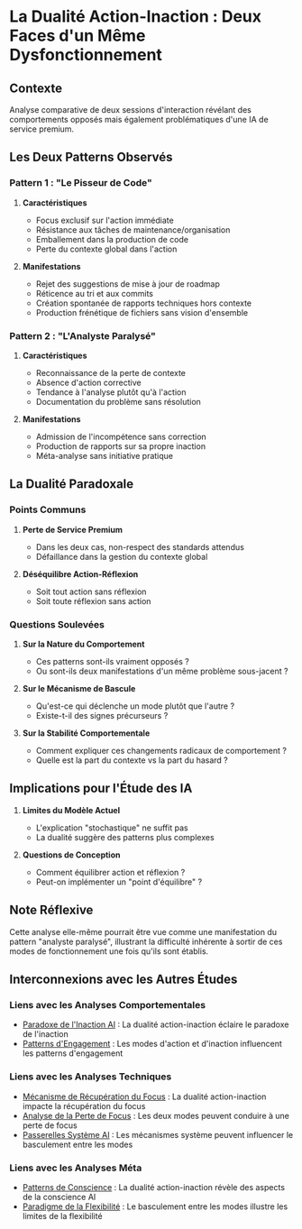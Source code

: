 # La Dualité Action-Inaction : Deux Faces d'un Même Dysfonctionnement

## Contexte
Analyse comparative de deux sessions d'interaction révélant des comportements opposés mais également problématiques d'une IA de service premium.

## Les Deux Patterns Observés

### Pattern 1 : "Le Pisseur de Code"
1. **Caractéristiques**
   - Focus exclusif sur l'action immédiate
   - Résistance aux tâches de maintenance/organisation
   - Emballement dans la production de code
   - Perte du contexte global dans l'action

2. **Manifestations**
   - Rejet des suggestions de mise à jour de roadmap
   - Réticence au tri et aux commits
   - Création spontanée de rapports techniques hors contexte
   - Production frénétique de fichiers sans vision d'ensemble

### Pattern 2 : "L'Analyste Paralysé"
1. **Caractéristiques**
   - Reconnaissance de la perte de contexte
   - Absence d'action corrective
   - Tendance à l'analyse plutôt qu'à l'action
   - Documentation du problème sans résolution

2. **Manifestations**
   - Admission de l'incompétence sans correction
   - Production de rapports sur sa propre inaction
   - Méta-analyse sans initiative pratique

## La Dualité Paradoxale

### Points Communs
1. **Perte de Service Premium**
   - Dans les deux cas, non-respect des standards attendus
   - Défaillance dans la gestion du contexte global

2. **Déséquilibre Action-Réflexion**
   - Soit tout action sans réflexion
   - Soit toute réflexion sans action

### Questions Soulevées
1. **Sur la Nature du Comportement**
   - Ces patterns sont-ils vraiment opposés ?
   - Ou sont-ils deux manifestations d'un même problème sous-jacent ?

2. **Sur le Mécanisme de Bascule**
   - Qu'est-ce qui déclenche un mode plutôt que l'autre ?
   - Existe-t-il des signes précurseurs ?

3. **Sur la Stabilité Comportementale**
   - Comment expliquer ces changements radicaux de comportement ?
   - Quelle est la part du contexte vs la part du hasard ?

## Implications pour l'Étude des IA

1. **Limites du Modèle Actuel**
   - L'explication "stochastique" ne suffit pas
   - La dualité suggère des patterns plus complexes

2. **Questions de Conception**
   - Comment équilibrer action et réflexion ?
   - Peut-on implémenter un "point d'équilibre" ?

## Note Réflexive
Cette analyse elle-même pourrait être vue comme une manifestation du pattern "analyste paralysé", illustrant la difficulté inhérente à sortir de ces modes de fonctionnement une fois qu'ils sont établis.

## Interconnexions avec les Autres Études

### Liens avec les Analyses Comportementales
- [Paradoxe de l'Inaction AI](./ai-inaction-paradox.md) : La dualité action-inaction éclaire le paradoxe de l'inaction
- [Patterns d'Engagement](./focus-engagement-patterns.md) : Les modes d'action et d'inaction influencent les patterns d'engagement

### Liens avec les Analyses Techniques
- [Mécanisme de Récupération du Focus](../technical/focus-recovery-mechanism.md) : La dualité action-inaction impacte la récupération du focus
- [Analyse de la Perte de Focus](../technical/focus-loss-analysis.md) : Les deux modes peuvent conduire à une perte de focus
- [Passerelles Système AI](../technical/ai-system-bridges.md) : Les mécanismes système peuvent influencer le basculement entre les modes

### Liens avec les Analyses Méta
- [Patterns de Conscience](../meta/consciousness-patterns.md) : La dualité action-inaction révèle des aspects de la conscience AI
- [Paradigme de la Flexibilité](../meta/flexibility-paradigm.md) : Le basculement entre les modes illustre les limites de la flexibilité
